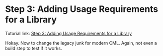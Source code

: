 # Step 3: Adding Usage Requirements for a Library

Tutorial link: [Step 3: Adding Usage Requirements for a Library](https://cmake.org/cmake/help/latest/guide/tutorial/Adding%20Usage%20Requirements%20for%20a%20Library.html)


Hokay. Now to change the legacy junk for modern CML. Again, not even a build step to test if it works.